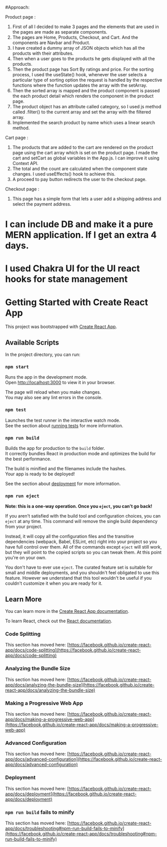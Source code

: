 #Approach:

Product page :
1) First of all I decided to make 3 pages and the elements that are used in the pages are made as separate components.
2) The pages are Home, Products, Checkout, and Cart. And the components are Navbar and Product.
3) I have created a dummy array of JSON objects which has all the products with their attributes.
4) Then when a user goes to the products he gets displayed with all the products.
5) Then the product page has Sort By ratings and price. For the sorting process, I used the useState() hook, whenever the user selects a particular type of sorting option the request is handled by the respective functions where the function updates the array with the setArray.
6) Then the sorted array is mapped and the product component is passed the each product detail which renders the component in the product page.
7) The product object has an attribute called category, so I used js method called .filter() to the current array and set the array with the filtered array.
8) Implemented the search product by name which uses a linear search method.

Cart page : 
1) The products that are added to the cart are rendered on the product page using the cart array which is set on the product page. I made the cart and setCart as global variables in the App.js. I can improve it using Context API.
2) The total and the count are calculated when the component state changes. I used useEffects() hook to achieve this.
3) A proceed to pay button redirects the user to the checkout page.

Checkout page : 
1) This page has a simple form that lets a user add a shipping address and select the payment address.

# I can include DB and make it a pure MERN application. If I get an extra 4 days.

# I used Chakra UI for the UI react hooks for state management
# Getting Started with Create React App

This project was bootstrapped with [Create React App](https://github.com/facebook/create-react-app).

## Available Scripts

In the project directory, you can run:

### `npm start`

Runs the app in the development mode.\
Open [http://localhost:3000](http://localhost:3000) to view it in your browser.

The page will reload when you make changes.\
You may also see any lint errors in the console.

### `npm test`

Launches the test runner in the interactive watch mode.\
See the section about [running tests](https://facebook.github.io/create-react-app/docs/running-tests) for more information.

### `npm run build`

Builds the app for production to the `build` folder.\
It correctly bundles React in production mode and optimizes the build for the best performance.

The build is minified and the filenames include the hashes.\
Your app is ready to be deployed!

See the section about [deployment](https://facebook.github.io/create-react-app/docs/deployment) for more information.

### `npm run eject`

**Note: this is a one-way operation. Once you `eject`, you can't go back!**

If you aren't satisfied with the build tool and configuration choices, you can `eject` at any time. This command will remove the single build dependency from your project.

Instead, it will copy all the configuration files and the transitive dependencies (webpack, Babel, ESLint, etc) right into your project so you have full control over them. All of the commands except `eject` will still work, but they will point to the copied scripts so you can tweak them. At this point you're on your own.

You don't have to ever use `eject`. The curated feature set is suitable for small and middle deployments, and you shouldn't feel obligated to use this feature. However we understand that this tool wouldn't be useful if you couldn't customize it when you are ready for it.

## Learn More

You can learn more in the [Create React App documentation](https://facebook.github.io/create-react-app/docs/getting-started).

To learn React, check out the [React documentation](https://reactjs.org/).

### Code Splitting

This section has moved here: [https://facebook.github.io/create-react-app/docs/code-splitting](https://facebook.github.io/create-react-app/docs/code-splitting)

### Analyzing the Bundle Size

This section has moved here: [https://facebook.github.io/create-react-app/docs/analyzing-the-bundle-size](https://facebook.github.io/create-react-app/docs/analyzing-the-bundle-size)

### Making a Progressive Web App

This section has moved here: [https://facebook.github.io/create-react-app/docs/making-a-progressive-web-app](https://facebook.github.io/create-react-app/docs/making-a-progressive-web-app)

### Advanced Configuration

This section has moved here: [https://facebook.github.io/create-react-app/docs/advanced-configuration](https://facebook.github.io/create-react-app/docs/advanced-configuration)

### Deployment

This section has moved here: [https://facebook.github.io/create-react-app/docs/deployment](https://facebook.github.io/create-react-app/docs/deployment)

### `npm run build` fails to minify

This section has moved here: [https://facebook.github.io/create-react-app/docs/troubleshooting#npm-run-build-fails-to-minify](https://facebook.github.io/create-react-app/docs/troubleshooting#npm-run-build-fails-to-minify)
